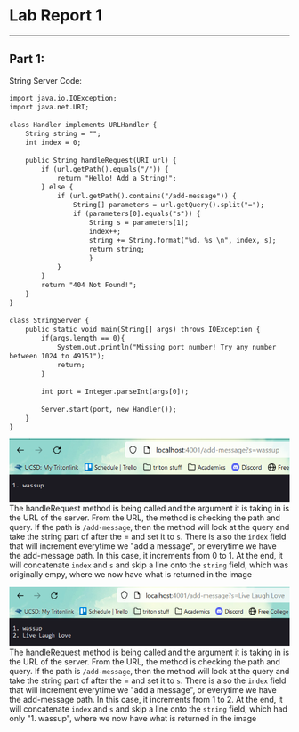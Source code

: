# Lab Report 1
---
## Part 1: 
String Server Code:
```
import java.io.IOException;
import java.net.URI;

class Handler implements URLHandler {
    String string = "";
    int index = 0;
    
    public String handleRequest(URI url) {
        if (url.getPath().equals("/")) {
            return "Hello! Add a String!";
        } else {
            if (url.getPath().contains("/add-message")) {
                String[] parameters = url.getQuery().split("=");
                if (parameters[0].equals("s")) {
                    String s = parameters[1];
                    index++;
                    string += String.format("%d. %s \n", index, s);
                    return string;
                    }
            }
        }
        return "404 Not Found!";
    }
}

class StringServer {
    public static void main(String[] args) throws IOException {
        if(args.length == 0){
            System.out.println("Missing port number! Try any number between 1024 to 49151");
            return;
        }

        int port = Integer.parseInt(args[0]);

        Server.start(port, new Handler());
    }
}
```
![Image](cse_15l_lab_images/LabReport2Part1Img1.png)
The handleRequest method is being called and the argument it is taking in is the URL of the server. From the URL, the method is checking the path and query. If the path is `/add-message`, then the method will look at the query and take the string part of after the = and set it to `s`. There is also the `index` field that will increment everytime we "add a message", or everytime we have the add-message path. In this case, it increments from 0 to 1. At the end, it will concatenate `index` and `s` and skip a line onto the `string` field, which was originally empy, where we now have what is returned in the image

![Image](cse_15l_lab_images/LapReport2Part1Img2.png)
The handleRequest method is being called and the argument it is taking in is the URL of the server. From the URL, the method is checking the path and query. If the path is `/add-message`, then the method will look at the query and take the string part of after the = and set it to `s`. There is also the `index` field that will increment everytime we "add a message", or everytime we have the add-message path. In this case, it increments from 1 to 2. At the end, it will concatenate `index` and `s` and skip a line onto the `string` field, which had only "1. wassup", where we now have what is returned in the image
